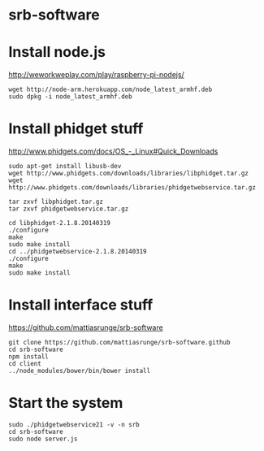srb-software
============


# Install node.js
http://weworkweplay.com/play/raspberry-pi-nodejs/

```
wget http://node-arm.herokuapp.com/node_latest_armhf.deb 
sudo dpkg -i node_latest_armhf.deb
```

# Install phidget stuff
http://www.phidgets.com/docs/OS_-_Linux#Quick_Downloads

```
sudo apt-get install libusb-dev
wget http://www.phidgets.com/downloads/libraries/libphidget.tar.gz
wget http://www.phidgets.com/downloads/libraries/phidgetwebservice.tar.gz

tar zxvf libphidget.tar.gz
tar zxvf phidgetwebservice.tar.gz

cd libphidget-2.1.8.20140319
./configure
make
sudo make install
cd ../phidgetwebservice-2.1.8.20140319
./configure
make
sudo make install
```

# Install interface stuff
https://github.com/mattiasrunge/srb-software
```
git clone https://github.com/mattiasrunge/srb-software.github
cd srb-software
npm install
cd client 
../node_modules/bower/bin/bower install

```

# Start the system
```
sudo ./phidgetwebservice21 -v -n srb
cd srb-software
sudo node server.js
```
